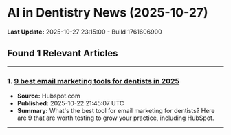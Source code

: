 # AI in Dentistry News (2025-10-27)

**Last Update:** 2025-10-27 23:15:00 - Build 1761606900

## Found 1 Relevant Articles

---

### 1. [9 best email marketing tools for dentists in 2025](https://blog.hubspot.com/marketing/best-email-marketing-tools-for-dentist#article)
- **Source:** Hubspot.com
- **Published:** 2025-10-22 21:45:07 UTC
- **Summary:** What's the best tool for email marketing for dentists? Here are 9 that are worth testing to grow your practice, including HubSpot.

---

